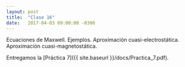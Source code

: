 ```yaml
---
layout: post
title:  "Clase 16"
date:   2017-04-03 09:00:00 -0300
---
```

Ecuaciones de Maxwell. Ejemplos. Aproximación cuasi-electrostática. Aproximación cuasi-magnetostática.

Entregamos la [Práctica 7]({{ site.baseurl }}/docs/Practica_7.pdf).
